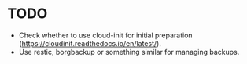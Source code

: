 # TODO
- Check whether to use cloud-init for initial preparation (https://cloudinit.readthedocs.io/en/latest/).
- Use restic, borgbackup or something similar for managing backups.
